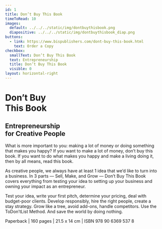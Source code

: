 ```yaml
---
id: 1
title: Don’t Buy This Book
timeToRead: 10
images:
  default: ../../../static/img/dontbuythisbook.png
  diapositive: ../../../static/img/dontbuythisbook_diap.png
buttons:
  - link: https://www.bispublishers.com/dont-buy-this-book.html
    text: Order a Copy
checkbox:
  smallText: Don’t Buy This Book
  text: Entrepreneurship
  title: Don’t Buy This Book
  visible: 0
layout: horizontal-right
---
```


# Don’t Buy<br/>This Book

## Entrepreneurship<br/>for Creative People

What is more important to you: making a lot of money or doing something that makes you happy? If you want to make a lot of money, don’t buy this book. If you want to do what makes you happy and make a living doing it, then by all means, read this book.

As creative people, we always have at least 1 idea that we’d like to turn into a business. In 3 parts — Sell, Make, and Grow — Don’t Buy This Book covers everything from testing your idea to setting up your business and owning your impact as an entrepreneur.

Test your idea, write your first pitch, determine your pricing, deal with budget-poor clients. Develop responsibly, hire the right people, create a stay strategy. Grow like a tree, avoid add-ons, handle competitors. Use the ToDon’tList Method. And save the world by doing nothing.

Paperback | 160 pages | 21.5 x 14 cm | ISBN 978 90 6369 537 8
